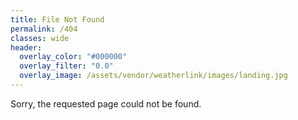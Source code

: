 ```yaml
---
title: File Not Found
permalink: /404
classes: wide
header:
  overlay_color: "#000000"
  overlay_filter: "0.0"
  overlay_image: /assets/vendor/weatherlink/images/landing.jpg
---
```


Sorry, the requested page could not be found.
